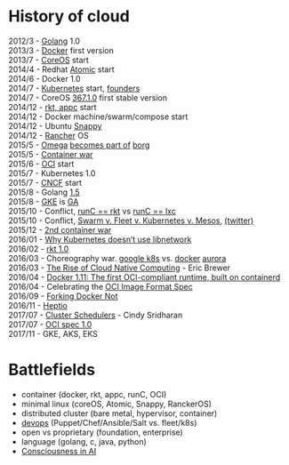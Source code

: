 # History of cloud

2012/3 - [Golang](https://golang.org/) 1.0<br>
2013/3 - [Docker](https://www.docker.com/) first version<br>
2013/7 - [CoreOS](https://coreos.com/) start<br>
2014/4 - Redhat [Atomic](http://www.projectatomic.io/) start<br>
2014/6 - Docker 1.0<br>
2014/7 - [Kubernetes](http://kubernetes.io/) start,  [founders](https://twitter.com/jbeda/status/608703174992535552/photo/1)<br>
2014/7 - CoreOS [367.1.0](https://coreos.com/blog/stable-release/) first stable version<br>
2014/12 - [rkt, appc](https://coreos.com/blog/rocket/) start<br>
2014/12 - Docker machine/swarm/compose start<br>
2014/12 - Ubuntu [Snappy](http://www.markshuttleworth.com/archives/1434)<br>
2014/12 - [Rancher](http://rancher.com/) OS<br>
2015/5 - [Omega](https://research.google.com/pubs/pub41684.html) [becomes part of](http://www.nextplatform.com/2015/05/05/google-omega-to-become-part-of-borg-collective/) [borg](https://static.googleusercontent.com/media/research.google.com/zh-TW//pubs/archive/43438.pdf)<br>
2015/5 - [Container war](http://www.theregister.co.uk/2015/05/05/coreos_fest_roundtable/)<br>
2015/6 - [OCI](https://www.opencontainers.org/) start<br>
2015/7 - Kubernetes 1.0<br>
2015/7 - [CNCF](https://cncf.io/) start<br>
2015/8 - Golang [1.5](https://blog.golang.org/go1.5)<br>
2015/8 - [GKE](https://cloud.google.com/container-engine/) is [GA](http://googlecloudplatform.blogspot.tw/2015/08/Google-Container-Engine-is-Generally-Available.html)<br>
2015/10 - Conflict, [runC == rkt](https://twitter.com/solomonstre/status/655492971572277248) vs [runC == lxc](https://twitter.com/jbeda/status/655468385996673024)<br> 
2015/10 - Conflict, [Swarm v. Fleet v. Kubernetes v. Mesos](http://radar.oreilly.com/2015/10/swarm-v-fleet-v-kubernetes-v-mesos.html),  [(twitter)](https://twitter.com/BrandonPhilips/status/657228582381457408)<br>
2015/12 - [2nd container war](https://coreos.com/blog/making-sense-of-standards/)<br>
2016/01 - [Why Kubernetes doesn’t use libnetwork](http://blog.kubernetes.io/2016/01/why-Kubernetes-doesnt-use-libnetwork.html)<br>
2016/02 - [rkt 1.0](https://coreos.com/blog/rkt-hits-1.0.html)<br>
2016/03 - Choreography war. [google k8s](http://queue.acm.org/detail.cfm?id=2898444) vs. [docker](https://blog.docker.com/2016/03/docker-welcomes-aurora-project-creators/) [aurora](https://blog.docker.com/2016/03/democratizing-scale-google-borg-twitter-aurora-docker/)<br>
2016/03 - [The Rise of Cloud Native Computing](https://www.youtube.com/watch?v=axhdIa_co2o#t=43m37s) - Eric Brewer<br>
2016/04 - [Docker 1.11: The first OCI-compliant runtime, built on containerd](https://blog.docker.com/2016/04/docker-engine-1-11-runc/)<br>
2016/04 - Celebrating the [OCI Image Format Spec](https://coreos.com/blog/oci-image-specification.html)<br>
2016/09 - [Forking Docker Not](https://www.linkedin.com/pulse/forking-docker-daniel-riek)<br>
2016/11 - [Heptio](http://thenewstack.io/towards-cloud-native-operations/)<br>
2017/07 - [Cluster Schedulers](https://medium.com/@cindysridharan/schedulers-kubernetes-and-nomad-b0f2e14a896) - Cindy Sridharan<br>
2017/07 - [OCI spec 1.0](https://coreos.com/blog/open-container-initiative-specifications-are-10)<br>
2017/11 - GKE, AKS, EKS<br>

# Battlefields

- container (docker, rkt, appc, runC, OCI)
- minimal linux (coreOS, Atomic, Snappy, RanckerOS)
- distributed cluster (bare metal, hypervisor, container)
- [devops](https://xebialabs.com/periodic-table-of-devops-tools/) (Puppet/Chef/Ansible/Salt vs. fleet/k8s)
- open vs proprietary (foundation, enterprise)
- language (golang, c, java, python)
- [Consciousness in AI](https://www.youtube.com/watch?v=rHKwIYsPXLg)
